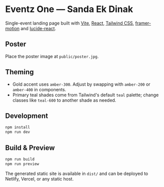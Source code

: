 # Eventz One — Sanda Ek Dinak

Single-event landing page built with [Vite](https://vitejs.dev), [React](https://react.dev), [Tailwind CSS](https://tailwindcss.com), [framer-motion](https://www.framer.com/motion/) and [lucide-react](https://lucide.dev/).

## Poster
Place the poster image at `public/poster.jpg`.

## Theming
- Gold accent uses `amber-300`. Adjust by swapping with `amber-200` or `amber-400` in components.
- Primary teal shades come from Tailwind's default `teal` palette; change classes like `teal-600` to another shade as needed.

## Development
```bash
npm install
npm run dev
```

## Build & Preview
```bash
npm run build
npm run preview
```
The generated static site is available in `dist/` and can be deployed to Netlify, Vercel, or any static host.
